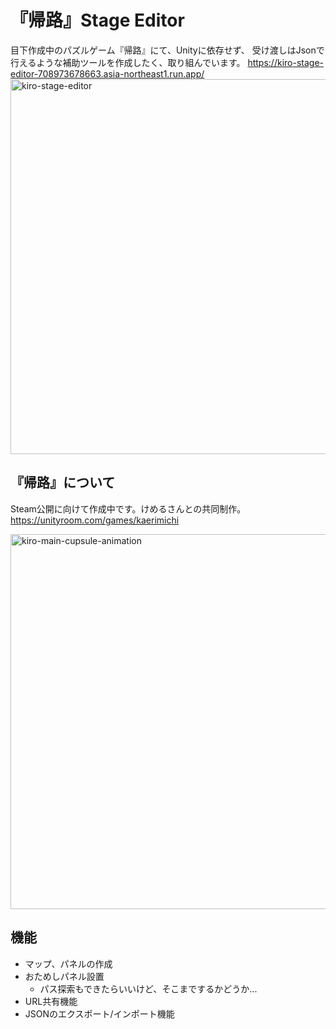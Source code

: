 # 『帰路』Stage Editor

目下作成中のパズルゲーム『帰路』にて、Unityに依存せず、 受け渡しはJsonで行えるような補助ツールを作成したく、取り組んでいます。 
https://kiro-stage-editor-708973678663.asia-northeast1.run.app/
<img src="https://github.com/user-attachments/assets/690452b7-e1ae-448a-bde9-c8afe3567e11" alt="kiro-stage-editor" width="600"/>


## 『帰路』について

Steam公開に向けて作成中です。けめるさんとの共同制作。  
https://unityroom.com/games/kaerimichi

<img src="https://github.com/user-attachments/assets/fce0b76b-0238-411d-87d1-5f1e346d3a1e" alt="kiro-main-cupsule-animation" width="600"/>

## 機能
- マップ、パネルの作成
- おためしパネル設置
  - パス探索もできたらいいけど、そこまでするかどうか...
- URL共有機能
- JSONのエクスポート/インポート機能

